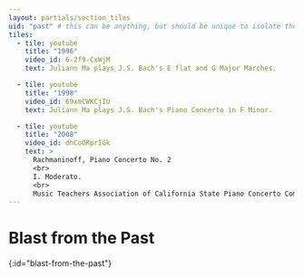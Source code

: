 ```yaml
---
layout: partials/section_tiles
uid: "past" # this can be anything, but should be unique to isolate the gallerey views
tiles:
  - tile: youtube
    title: "1996"
    video_id: 6-2f9-CxWjM
    text: Juliann Ma plays J.S. Bach's E flat and G Major Marches.

  - tile: youtube
    title: "1998"
    video_id: 69xmCWKCjIU
    text: Juliann Ma plays J.S. Bach's Piano Concerto in F Minor.

  - tile: youtube
    title: "2008"
    video_id: dhCoORprIGk
    text: >
      Rachmaninoff, Piano Concerto No. 2
      <br>
      I. Moderato.
      <br>
      Music Teachers Association of California State Piano Concerto Competition Finals
---
```


<!-- Any text below this line will go in front of the tiles listed above -->

# Blast from the Past
{:id="blast-from-the-past"}
